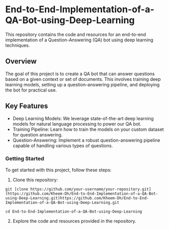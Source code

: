 # End-to-End-Implementation-of-a-QA-Bot-using-Deep-Learning
This repository contains the code and resources for an end-to-end implementation of a Question-Answering (QA) bot using deep learning techniques. 

## Overview
The goal of this project is to create a QA bot that can answer questions based on a given context or set of documents. This involves training deep learning models, setting up a question-answering pipeline, and deploying the bot for practical use.

## Key Features
* Deep Learning Models: We leverage state-of-the-art deep learning models for natural language processing to power our QA bot.
* Training Pipeline: Learn how to train the models on your custom dataset for question answering.
* Question-Answering: Implement a robust question-answering pipeline capable of handling various types of questions.

### Getting Started
To get started with this project, follow these steps:

1. Clone this repository:
   
 `git [clone https://github.com/your-username/your-repository.git](https://github.com/Kheem-Dh/End-to-End-Implementation-of-a-QA-Bot-using-Deep-Learning.git)https://github.com/Kheem-Dh/End-to-End-Implementation-of-a-QA-Bot-using-Deep-Learning.git`

`cd End-to-End-Implementation-of-a-QA-Bot-using-Deep-Learning`

2. Explore the code and resources provided in the repository.
